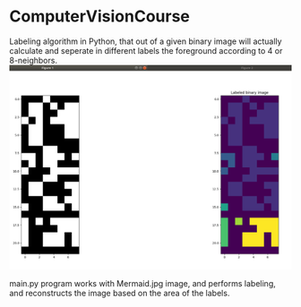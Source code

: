 # ComputerVisionCourse

Labeling algorithm in Python, that out of a given binary image will actually calculate and seperate in 
different labels the foreground according to 4 or 8-neighbors.
![alt text](https://github.com/NikosMouzakitis/ComputerVisionCourse/blob/master/cv1.png)

main.py program works with Mermaid.jpg image, and performs labeling, and reconstructs the image based on
the area of the labels.
